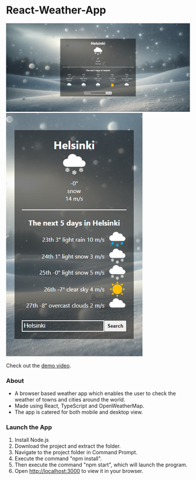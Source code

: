 # React-Weather-App

<img src="Weather App Promo Pic 1.PNG"/>
<img src="Weather App Promo Pic 2.PNG"/>

Check out the [demo video](https://youtu.be/qFYw4C6YDLg).

### About

- A browser based weather app which enables the user to check the weather of towns and cities around the world.
- Made using React, TypeScript and OpenWeatherMap.
- The app is catered for both mobile and desktop view.

### Launch the App

1) Install Node.js
2) Download the project and extract the folder.
3) Navigate to the project folder in Command Prompt.
4) Execute the command "npm install".
5) Then execute the command "npm start", which will launch the program. 
6) Open [http://localhost:3000](http://localhost:3000) to view it in your browser.
